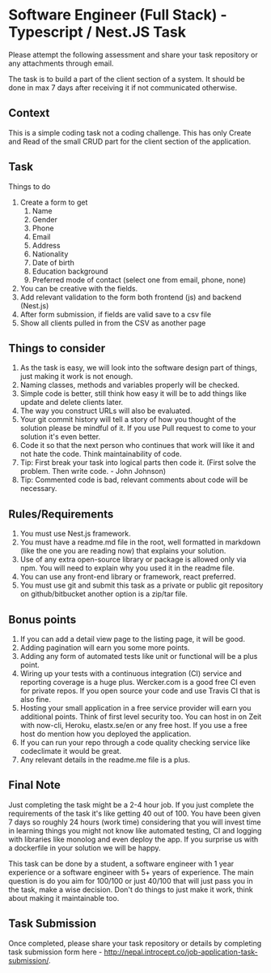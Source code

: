 # Software Engineer (Full Stack) - Typescript / Nest.JS Task 
Please attempt the following assessment and share your task repository or any attachments through email. 

The task is to build a part of the client section of a system. It should be done in max 7
days after receiving it if not communicated otherwise.

## Context
This is a simple coding task not a coding challenge. This has only Create and Read of
the small CRUD part for the client section of the application.

## Task
Things to do
1. Create a form to get
    1. Name
    1. Gender
    1. Phone
    1. Email
    1. Address
    1. Nationality
    1. Date of birth
    1. Education background
    1. Preferred mode of contact (select one from email, phone, none)
1. You can be creative with the fields.
1. Add relevant validation to the form both frontend (js) and backend (Nest.js)
1. After form submission, if fields are valid save to a csv file
1. Show all clients pulled in from the CSV as another page

## Things to consider
1. As the task is easy, we will look into the software design part of things, just
making it work is not enough.
2. Naming classes, methods and variables properly will be checked.
3. Simple code is better, still think how easy it will be to add things like update and
delete clients later.
4. The way you construct URLs will also be evaluated.
5. Your git commit history will tell a story of how you thought of the solution please
be mindful of it. If you use Pull request to come to your solution it's even better.
6. Code it so that the next person who continues that work will like it and not hate
the code. Think maintainability of code.
7. Tip: First break your task into logical parts then code it. (First solve the problem.
Then write code. - John Johnson)
8. Tip: Commented code is bad, relevant comments about code will be necessary.

## Rules/Requirements
1. You must use Nest.js framework.
2. You must have a readme.md file in the root, well formatted in markdown (like the
one you are reading now) that explains your solution.
3. Use of any extra open-source library or package is allowed only via npm. You will
need to explain why you used it in the readme file.
4. You can use any front-end library or framework, react preferred.
5. You must use git and submit this task as a private or public git repository on
github/bitbucket another option is a zip/tar file.

## Bonus points
1. If you can add a detail view page to the listing page, it will be good.
2. Adding pagination will earn you some more points.
3. Adding any form of automated tests like unit or functional will be a plus point.
4. Wiring up your tests with a continuous integration (CI) service and reporting
coverage is a huge plus. Wercker.com is a good free CI even for private repos. If
you open source your code and use Travis CI that is also fine.
5. Hosting your small application in a free service provider will earn you additional
points. Think of first level security too. You can host in on Zeit with now-cli,
Heroku, elastx.se/en or any free host. If you use a free host
do mention how you deployed the application.
6. If you can run your repo through a code quality checking service like codeclimate
it would be great.
7. Any relevant details in the readme.me file is a plus.

## Final Note
Just completing the task might be a 2-4 hour job. If you just complete the requirements
of the task it's like getting 40 out of 100. You have been given 7 days so roughly 24
hours (work time) considering that you will invest time in learning things you might not
know like automated testing, CI and logging with libraries like monolog and even deploy
the app. If you surprise us with a dockerfile in your solution we will be happy.

This task can be done by a student, a software engineer with 1 year experience or a
software engineer with 5+ years of experience. The main question is do you aim for
100/100 or just 40/100 that will just pass you in the task, make a wise decision. Don't do
things to just make it work, think about making it maintainable too.

## Task Submission

Once completed, please share your task repository or details by completing task submission form here - http://nepal.introcept.co/job-application-task-submission/.

